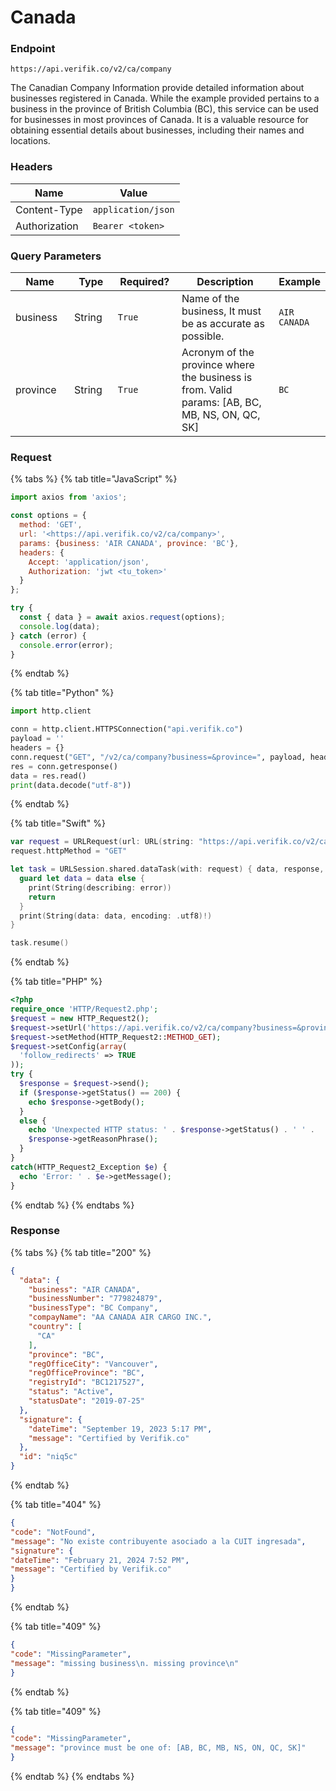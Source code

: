 # Canada

### Endpoint

```
https://api.verifik.co/v2/ca/company
```

The Canadian Company Information provide detailed information about businesses registered in Canada. While the example provided pertains to a business in the province of British Columbia (BC), this service can be used for businesses in most provinces of Canada. It is a valuable resource for obtaining essential details about businesses, including their names and locations.

### **Headers**

| Name          | Value              |
| ------------- | ------------------ |
| Content-Type  | `application/json` |
| Authorization | `Bearer <token>`   |

### **Query Parameters**

<table><thead><tr><th width="113">Name</th><th width="83">Type</th><th width="110">Required?</th><th width="299">Description</th><th>Example</th></tr></thead><tbody><tr><td>business</td><td>String</td><td><code>True</code></td><td>Name of the business, It must be as accurate as possible.</td><td><code>AIR CANADA</code></td></tr><tr><td>province</td><td>String</td><td><code>True</code></td><td>Acronym of the province where the business is from. Valid params: [AB, BC, MB, NS, ON, QC, SK]</td><td><code>BC</code></td></tr></tbody></table>

### Request

{% tabs %}
{% tab title="JavaScript" %}

```javascript
import axios from 'axios';

const options = {
  method: 'GET',
  url: '<https://api.verifik.co/v2/ca/company>',
  params: {business: 'AIR CANADA', province: 'BC'},
  headers: {
    Accept: 'application/json',
    Authorization: 'jwt <tu_token>'
  }
};

try {
  const { data } = await axios.request(options);
  console.log(data);
} catch (error) {
  console.error(error);
}
```

{% endtab %}

{% tab title="Python" %}

```python
import http.client

conn = http.client.HTTPSConnection("api.verifik.co")
payload = ''
headers = {}
conn.request("GET", "/v2/ca/company?business=&province=", payload, headers)
res = conn.getresponse()
data = res.read()
print(data.decode("utf-8"))
```

{% endtab %}

{% tab title="Swift" %}

```swift
var request = URLRequest(url: URL(string: "https://api.verifik.co/v2/ca/company?business=&province=")!,timeoutInterval: Double.infinity)
request.httpMethod = "GET"

let task = URLSession.shared.dataTask(with: request) { data, response, error in 
  guard let data = data else {
    print(String(describing: error))
    return
  }
  print(String(data: data, encoding: .utf8)!)
}

task.resume()

```

{% endtab %}

{% tab title="PHP" %}

```php
<?php
require_once 'HTTP/Request2.php';
$request = new HTTP_Request2();
$request->setUrl('https://api.verifik.co/v2/ca/company?business=&province=');
$request->setMethod(HTTP_Request2::METHOD_GET);
$request->setConfig(array(
  'follow_redirects' => TRUE
));
try {
  $response = $request->send();
  if ($response->getStatus() == 200) {
    echo $response->getBody();
  }
  else {
    echo 'Unexpected HTTP status: ' . $response->getStatus() . ' ' .
    $response->getReasonPhrase();
  }
}
catch(HTTP_Request2_Exception $e) {
  echo 'Error: ' . $e->getMessage();
}
```

{% endtab %}
{% endtabs %}

### **Response**

{% tabs %}
{% tab title="200" %}

```json
{
  "data": {
    "business": "AIR CANADA",
    "businessNumber": "779824879",
    "businessType": "BC Company",
    "compayName": "AA CANADA AIR CARGO INC.",
    "country": [
      "CA"
    ],
    "province": "BC",
    "regOfficeCity": "Vancouver",
    "regOfficeProvince": "BC",
    "registryId": "BC1217527",
    "status": "Active",
    "statusDate": "2019-07-25"
  },
  "signature": {
    "dateTime": "September 19, 2023 5:17 PM",
    "message": "Certified by Verifik.co"
  },
  "id": "niq5c"
}
```

{% endtab %}

{% tab title="404" %}

```json
{
"code": "NotFound",
"message": "No existe contribuyente asociado a la CUIT ingresada",
"signature": {
"dateTime": "February 21, 2024 7:52 PM",
"message": "Certified by Verifik.co"
}
}
```

{% endtab %}

{% tab title="409" %}

```json
{
"code": "MissingParameter",
"message": "missing business\n. missing province\n"
}
```

{% endtab %}

{% tab title="409" %}

```json
{
"code": "MissingParameter",
"message": "province must be one of: [AB, BC, MB, NS, ON, QC, SK]"
}
```

{% endtab %}
{% endtabs %}
